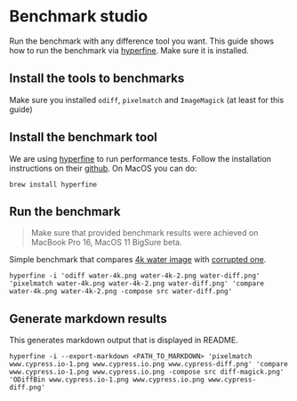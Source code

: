 # Benchmark studio

Run the benchmark with any difference tool you want. This guide shows how to run the benchmark via [hyperfine](https://github.com/sharkdp/hyperfine). Make sure it is installed.

## Install the tools to benchmarks

Make sure you installed `odiff`, `pixelmatch` and `ImageMagick` (at least for this guide)

## Install the benchmark tool

We are using [hyperfine](https://github.com/sharkdp/hyperfine) to run performance tests. Follow the installation instructions on their [github](https://github.com/sharkdp/hyperfine). On MacOS you can do:

```
brew install hyperfine
```

## Run the benchmark

> Make sure that provided benchmark results were achieved on MacBook Pro 16, MacOS 11 BigSure beta.

Simple benchmark that compares [4k water image](./water-4k.png) with [corrupted one](./water-4k-2.png).

```
hyperfine -i 'odiff water-4k.png water-4k-2.png water-diff.png'  'pixelmatch water-4k.png water-4k-2.png water-diff.png' 'compare water-4k.png water-4k-2.png -compose src water-diff.png'

```

## Generate markdown results

This generates markdown output that is displayed in README.

```
hyperfine -i --export-markdown <PATH_TO_MARKDOWN> 'pixelmatch www.cypress.io-1.png www.cypress.io.png www.cypress-diff.png' 'compare www.cypress.io-1.png www.cypress.io.png -compose src diff-magick.png' 'ODiffBin www.cypress.io-1.png www.cypress.io.png www.cypress-diff.png'
```
